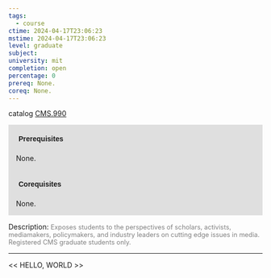 ```yaml
---
tags:
  - course
ctime: 2024-04-17T23:06:23
mstime: 2024-04-17T23:06:23
level: graduate
subject: 
university: mit
completion: open
percentage: 0
prereq: None.
coreq: None.
---
```


catalog [CMS.990](http://student.mit.edu/catalog/mCMSa.html#CMS.990)

<span style="display: block; padding: 15px; background-color: rgb(100, 100, 100, 0.2);"><font id="m_prereq128_0" style="display: block; font-family: Arial, sans-serif; font-weight: bold; padding: 5px">Prerequisites</font><br><span id="prereq128_0">None.</span></span>
<span style="display: block; padding: 15px; background-color: rgb(100, 100, 100, 0.2);"><font id="m_coreq128_0" style="display: block; font-family: Arial, sans-serif; font-weight: bold; padding: 5px">Corequisites</font><br><span id="coreq128_0">None.</span></span>

<font style="">Description:</font>
<font style="color: grey; font-size: 0.8rem;">Exposes students to the perspectives of scholars, activists, mediamakers, policymakers, and industry leaders on cutting edge issues in media. Registered CMS graduate students only.</font>



---

<< HELLO, WORLD >>
